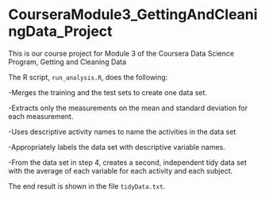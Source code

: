# CourseraModule3_GettingAndCleaningData_Project
This is our course project for Module 3 of the Coursera Data Science Program, Getting and Cleaning Data

The R script, `run_analysis.R`, does the following:

-Merges the training and the test sets to create one data set.

-Extracts only the measurements on the mean and standard deviation for each measurement.

-Uses descriptive activity names to name the activities in the data set

-Appropriately labels the data set with descriptive variable names.

-From the data set in step 4, creates a second, independent tidy data set with the average of each variable for each activity and each subject.

The end result is shown in the file `tidyData.txt`.
